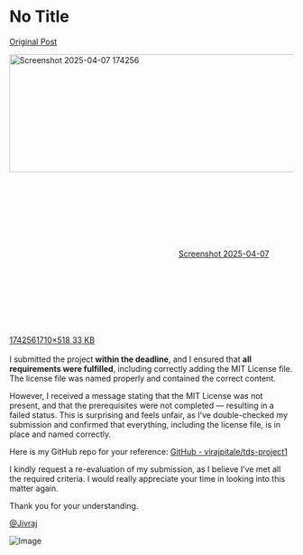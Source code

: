# No Title

[Original Post](https://discourse.onlinedegree.iitm.ac.in/t/171672/5)

<p><div class="lightbox-wrapper"><a class="lightbox" href="https://europe1.discourse-cdn.com/flex013/uploads/iitm/original/3X/2/9/29a6882ebe14812a2abcbaa3dc18405d45ec6111.png" data-download-href="/uploads/short-url/5WsmTScdP6UVKBegUlzS1BIrpBL.png?dl=1" title="Screenshot 2025-04-07 174256" rel="noopener nofollow ugc"><img src="https://europe1.discourse-cdn.com/flex013/uploads/iitm/optimized/3X/2/9/29a6882ebe14812a2abcbaa3dc18405d45ec6111_2_690x209.png" alt="Screenshot 2025-04-07 174256" data-base62-sha1="5WsmTScdP6UVKBegUlzS1BIrpBL" width="690" height="209" srcset="https://europe1.discourse-cdn.com/flex013/uploads/iitm/optimized/3X/2/9/29a6882ebe14812a2abcbaa3dc18405d45ec6111_2_690x209.png, https://europe1.discourse-cdn.com/flex013/uploads/iitm/optimized/3X/2/9/29a6882ebe14812a2abcbaa3dc18405d45ec6111_2_1035x313.png 1.5x, https://europe1.discourse-cdn.com/flex013/uploads/iitm/optimized/3X/2/9/29a6882ebe14812a2abcbaa3dc18405d45ec6111_2_1380x418.png 2x" data-dominant-color="10141A"><div class="meta"><svg class="fa d-icon d-icon-far-image svg-icon" aria-hidden="true"><use href="#far-image"></use></svg><span class="filename">Screenshot 2025-04-07 174256</span><span class="informations">1710×518 33 KB</span><svg class="fa d-icon d-icon-discourse-expand svg-icon" aria-hidden="true"><use href="#discourse-expand"></use></svg></div></a></div><br>
I submitted the project <strong>within the deadline</strong>, and I ensured that <strong>all requirements were fulfilled</strong>, including correctly adding the MIT License file. The license file was named properly and contained the correct content.</p>
<p>However, I received a message stating that the MIT License was not present, and that the prerequisites were not completed — resulting in a failed status. This is surprising and feels unfair, as I’ve double-checked my submission and confirmed that everything, including the license file, is in place and named correctly.</p>
<p>Here is my GitHub repo for your reference: <a href="https://github.com/virajpitale/tds-project1" class="inline-onebox" rel="noopener nofollow ugc">GitHub - virajpitale/tds-project1</a></p>
<p>I kindly request a re-evaluation of my submission, as I believe I’ve met all the required criteria. I would really appreciate your time in looking into this matter again.</p>
<p>Thank you for your understanding.</p>
<p><a class="mention" href="/u/jivraj">@Jivraj</a></p>

![Image](https://europe1.discourse-cdn.com/flex013/uploads/iitm/optimized/3X/2/9/29a6882ebe14812a2abcbaa3dc18405d45ec6111_2_690x209.png)